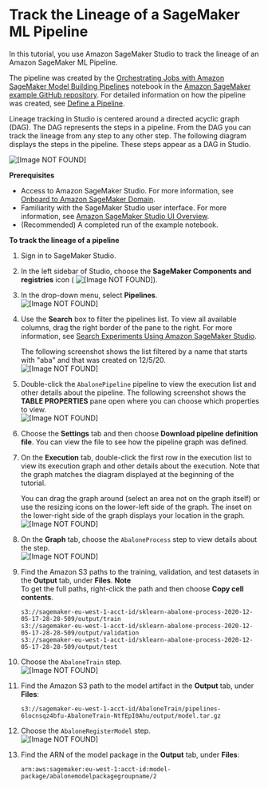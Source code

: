 # Track the Lineage of a SageMaker ML Pipeline<a name="pipelines-lineage-tracking"></a>

In this tutorial, you use Amazon SageMaker Studio to track the lineage of an Amazon SageMaker ML Pipeline\.

The pipeline was created by the [Orchestrating Jobs with Amazon SageMaker Model Building Pipelines](https://sagemaker-examples.readthedocs.io/en/latest/sagemaker-pipelines/tabular/abalone_build_train_deploy/sagemaker-pipelines-preprocess-train-evaluate-batch-transform.html) notebook in the [Amazon SageMaker example GitHub repository](https://github.com/awslabs/amazon-sagemaker-examples)\. For detailed information on how the pipeline was created, see [Define a Pipeline](define-pipeline.md)\.

Lineage tracking in Studio is centered around a directed acyclic graph \(DAG\)\. The DAG represents the steps in a pipeline\. From the DAG you can track the lineage from any step to any other step\. The following diagram displays the steps in the pipeline\. These steps appear as a DAG in Studio\.

![\[Image NOT FOUND\]](http://docs.aws.amazon.com/sagemaker/latest/dg/images/yosemite/pipeline-tutorial-steps.png)

**Prerequisites**
+ Access to Amazon SageMaker Studio\. For more information, see [Onboard to Amazon SageMaker Domain](gs-studio-onboard.md)\.
+ Familiarity with the SageMaker Studio user interface\. For more information, see [Amazon SageMaker Studio UI Overview](studio-ui.md)\.
+ \(Recommended\) A completed run of the example notebook\.

**To track the lineage of a pipeline**

1. Sign in to SageMaker Studio\.

1. In the left sidebar of Studio, choose the **SageMaker Components and registries** icon \( ![\[Image NOT FOUND\]](http://docs.aws.amazon.com/sagemaker/latest/dg/images/icons/Components_registries.png)\)\.

1. In the drop\-down menu, select **Pipelines**\.  
![\[Image NOT FOUND\]](http://docs.aws.amazon.com/sagemaker/latest/dg/images/yosemite/pipeline-components-projects.png)

1. Use the **Search** box to filter the pipelines list\. To view all available columns, drag the right border of the pane to the right\. For more information, see [Search Experiments Using Amazon SageMaker Studio](experiments-search-studio.md)\.

   The following screenshot shows the list filtered by a name that starts with "aba" and that was created on 12/5/20\.  
![\[Image NOT FOUND\]](http://docs.aws.amazon.com/sagemaker/latest/dg/images/yosemite/pipeline-tutorial-search.png)

1. Double\-click the `AbalonePipeline` pipeline to view the execution list and other details about the pipeline\. The following screenshot shows the **TABLE PROPERTIES** pane open where you can choose which properties to view\.  
![\[Image NOT FOUND\]](http://docs.aws.amazon.com/sagemaker/latest/dg/images/yosemite/pipeline-tutorial-executions.png)

1. Choose the **Settings** tab and then choose **Download pipeline definition file**\. You can view the file to see how the pipeline graph was defined\.

1. On the **Execution** tab, double\-click the first row in the execution list to view its execution graph and other details about the execution\. Note that the graph matches the diagram displayed at the beginning of the tutorial\.

   You can drag the graph around \(select an area not on the graph itself\) or use the resizing icons on the lower\-left side of the graph\. The inset on the lower\-right side of the graph displays your location in the graph\.  
![\[Image NOT FOUND\]](http://docs.aws.amazon.com/sagemaker/latest/dg/images/yosemite/pipeline-tutorial-execution-graph.png)

1. On the **Graph** tab, choose the `AbaloneProcess` step to view details about the step\.  
![\[Image NOT FOUND\]](http://docs.aws.amazon.com/sagemaker/latest/dg/images/yosemite/pipeline-tutorial-process-step.png)

1. Find the Amazon S3 paths to the training, validation, and test datasets in the **Output** tab, under **Files**\.
**Note**  
To get the full paths, right\-click the path and then choose **Copy cell contents**\.

   ```
   s3://sagemaker-eu-west-1-acct-id/sklearn-abalone-process-2020-12-05-17-28-28-509/output/train
   s3://sagemaker-eu-west-1-acct-id/sklearn-abalone-process-2020-12-05-17-28-28-509/output/validation
   s3://sagemaker-eu-west-1-acct-id/sklearn-abalone-process-2020-12-05-17-28-28-509/output/test
   ```

1. Choose the `AbaloneTrain` step\.  
![\[Image NOT FOUND\]](http://docs.aws.amazon.com/sagemaker/latest/dg/images/yosemite/pipeline-tutorial-train-step.png)

1. Find the Amazon S3 path to the model artifact in the **Output** tab, under **Files**:

   ```
   s3://sagemaker-eu-west-1-acct-id/AbaloneTrain/pipelines-6locnsqz4bfu-AbaloneTrain-NtfEpI0Ahu/output/model.tar.gz
   ```

1. Choose the `AbaloneRegisterModel` step\.  
![\[Image NOT FOUND\]](http://docs.aws.amazon.com/sagemaker/latest/dg/images/yosemite/pipeline-tutorial-register-model-step.png)

1. Find the ARN of the model package in the **Output** tab, under **Files**:

   ```
   arn:aws:sagemaker:eu-west-1:acct-id:model-package/abalonemodelpackagegroupname/2
   ```